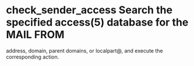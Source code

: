 # check_sender_access Search the specified access(5) database for the MAIL FROM
address, domain, parent domains, or localpart@, and execute the
corresponding action. 